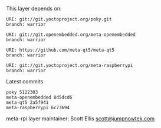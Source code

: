 This layer depends on:

    URI: git://git.yoctoproject.org/poky.git
    branch: warrior

    URI: git://git.openembedded.org/meta-openembedded
    branch: warrior

    URI: https://github.com/meta-qt5/meta-qt5
    branch: warrior

    URI: git://git.yoctoproject.org/meta-raspberrypi
    branch: warrior

Latest commits

    poky 5122303
    meta-openembedded 8d5dcd6
    meta-qt5 2a5f941
    meta-raspberrypi 6c73694

meta-rpi layer maintainer: Scott Ellis <scott@jumpnowtek.com>
